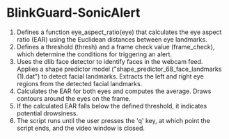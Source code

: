 # BlinkGuard-SonicAlert

1. Defines a function eye_aspect_ratio(eye) that calculates the eye aspect ratio (EAR) using the Euclidean distances between eye landmarks.
2. Defines a threshold (thresh) and a frame check value (frame_check), which determine the conditions for triggering an alert.
3. Uses the dlib face detector to identify faces in the webcam feed.
   Applies a shape predictor model ("shape_predictor_68_face_landmarks (1).dat") to detect facial landmarks.
   Extracts the left and right eye regions from the detected facial landmarks.
4. Calculates the EAR for both eyes and computes the average.
   Draws contours around the eyes on the frame.
5. If the calculated EAR falls below the defined threshold, it indicates potential drowsiness.
6. The script runs until the user presses the 'q' key, at which point the script ends, and the video window is closed.
